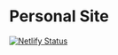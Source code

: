 # Personal Site

[![Netlify Status](https://api.netlify.com/api/v1/badges/3a510148-d7e5-4958-b5ac-b44cc1a4f2cf/deploy-status)](https://app.netlify.com/sites/poncela/deploys)
